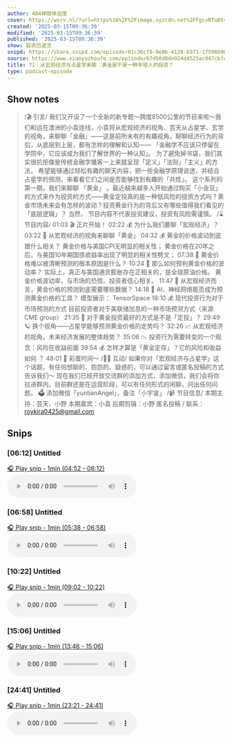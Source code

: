 ```yaml
---
author: 404神隐体验馆
cover: https://wsrv.nl/?url=https%3A%2F%2Fimage.xyzcdn.net%2FFgcvRTuBSvcaed0fE05NJfm7RElV.jpg&w=200&h=200
created: '2025-03-15T09:36:39'
modified: '2025-03-15T09:36:39'
published: '2025-03-15T09:36:39'
show: 狐说巴道烫
snipd: https://share.snipd.com/episode/01c36cf8-9e8b-4120-b971-1f596b909ba7
source: https://www.xiaoyuzhoufm.com/episode/67d50d0de924d4525ac047cb?utm_source=rss
title: 71｜从宏观经济与占星学来聊：黄金是不是一种年轻人的投资？
type: podcast-episode
---
```



## Show notes
> /🎬 引言/  我们又开设了一个全新的新专题～跨度8500公里的节目来啦～我们和远在澳洲的小袁连线，小袁将从宏观经济的视角、芸天从占星学、玄学的视角，来聊聊「金融」——这是前所未有的有趣视角，聊聊经济行为的背后，从底层到上层，都有怎样的理解和认知—— 「金融学不应该只停留在学院中，它应该成为我们了解世界的一种认知」。 
> 为了避免掉书袋，我们其实很抗拒像是传统金融学播客一上来就呈现「定义」「法则」「主义」的方法， 希望能够通过轻松有趣的聊天内容，把一些金融学原理说透，并结合占星学的预测，来看看它们之间是否能够找到有趣的「共性」。 
> 这个系列的第一期，我们来聊聊 「黄金」 。最近越来越多人开始通过购买「小金豆」的方式来作为投资的方式——黄金定投真的是一种低风险的投资方式吗？黄金市场未来会有怎样的波动？投资黄金行为的背后又有哪些值得我们看见的「底层逻辑」？
> 当然， 节目内容不代表投资建议，投资有风险需谨慎。 
> /⌛️ 节目内容/  01:03 🎬 正片开始！
> 02:22 💰 为什么我们要聊「宏观经济」？
> 03:22 👑 从宏观经济的视角来聊聊「黄金」
> 04:32 💰 黄金的价格波动到底跟什么相关？
> 黄金价格与美国CPI无明显的相关性；    黄金价格在20年之后，与美国10年期国债收益率出现了明显的相关性劈叉；   07:38 👑 黄金价格难以被清晰预测的根本原因是什么？
> 10:24 👑 那么如何预判黄金价格的波动率？
> 实际上，真正与美国通货膨胀存在正相关的，是全球原油价格。         黄金价格波动率，与市场的恐慌、投资者信心相关。   11:47 👑 从宏观经济而言，黄金价格的预测到底需要哪些数据？ 
> 14:18 🧠 AI、神经网络能否成为预测黄金价格的工具？
> 模型展示： TensorSpace    18:10 💰 现代投资行为对于市场预测的方式
> 目前投资者对于美联储加息的一种市场预测方式（来源CME group）   21:35 👑 对于黄金投资最好的方式是不是「定投」？
> 29:49 🪐 换个视角——占星学能够预测黄金价格的走势吗？
> 32:26 📈 从宏观经济的视角，未来经济发展的整体趋势？
> 35:06 📉 投资行为需要转变的一个观念：风险在收益前面
> 39:54 💰  怎样才算是「黄金定存」？它的风险和收益如何  ？ 
> 48:01 🎉 彩蛋时间～ 
> /🙋‍♀️ 互动/  如果你对「宏观经济与占星学」这个话题，有任何想聊的、抱怨的、疑惑的，可以通过留言或匿名投稿的方式告诉我们～
> 现在我们已经开放交流群的添加方式，添加微信，我们会将你拉进群内。目前群还是在运营阶段，可以有任何形式的闲聊，问出任何问题。 
> 🗳️ 添加微信「yuntianAngel」，备注「小宇宙」
> /📹 节目信息/  本期主持：芸天、小野 本期嘉宾：小袁 后期剪辑：小野  匿名投稿 / 联系：roykira0425@gmail.com

## Snips
### [06:12] Untitled
[🎧 Play snip - 1min️ (04:52 - 06:12)](https://share.snipd.com/snip/3d1f2a5a-3850-43bb-aad3-7ed5ec964b85)
<audio controls> <source src="https://dts-api.xiaoyuzhoufm.com/track/674fee29182d70c0f9b0ed92/67d50d0de924d4525ac047cb/media.xyzcdn.net/674fee29182d70c0f9b0ed92/lu618fiCbNTWwTw_xDQs7o_7gDwk.m4a#t=04:52,06:12"> </audio>
### [06:58] Untitled
[🎧 Play snip - 1min️ (05:38 - 06:58)](https://share.snipd.com/snip/daa0321a-e386-4936-a9be-e4aa05ed2a5c)
<audio controls> <source src="https://dts-api.xiaoyuzhoufm.com/track/674fee29182d70c0f9b0ed92/67d50d0de924d4525ac047cb/media.xyzcdn.net/674fee29182d70c0f9b0ed92/lu618fiCbNTWwTw_xDQs7o_7gDwk.m4a#t=05:38,06:58"> </audio>
### [10:22] Untitled
[🎧 Play snip - 1min️ (09:02 - 10:22)](https://share.snipd.com/snip/69867f64-333d-4dcc-9343-c4ad59828cb0)
<audio controls> <source src="https://dts-api.xiaoyuzhoufm.com/track/674fee29182d70c0f9b0ed92/67d50d0de924d4525ac047cb/media.xyzcdn.net/674fee29182d70c0f9b0ed92/lu618fiCbNTWwTw_xDQs7o_7gDwk.m4a#t=09:02,10:22"> </audio>
### [15:06] Untitled
[🎧 Play snip - 1min️ (13:46 - 15:06)](https://share.snipd.com/snip/7b25b8a9-ff60-48e8-ad4d-14e688b90c70)
<audio controls> <source src="https://dts-api.xiaoyuzhoufm.com/track/674fee29182d70c0f9b0ed92/67d50d0de924d4525ac047cb/media.xyzcdn.net/674fee29182d70c0f9b0ed92/lu618fiCbNTWwTw_xDQs7o_7gDwk.m4a#t=13:46,15:06"> </audio>
### [24:41] Untitled
[🎧 Play snip - 1min️ (23:21 - 24:41)](https://share.snipd.com/snip/ca0e3225-0d27-4568-bf08-b9f0b93dd902)
<audio controls> <source src="https://dts-api.xiaoyuzhoufm.com/track/674fee29182d70c0f9b0ed92/67d50d0de924d4525ac047cb/media.xyzcdn.net/674fee29182d70c0f9b0ed92/lu618fiCbNTWwTw_xDQs7o_7gDwk.m4a#t=23:21,24:41"> </audio>
